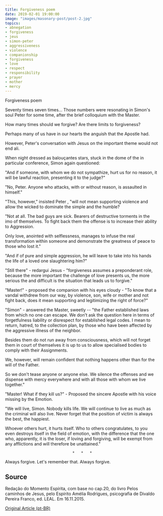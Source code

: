 ```yaml
---
title: Forgiveness poem
date: 2019-02-01 19:00:00
image: "images/masonary-post/post-2.jpg"
topics: 
- abnegation
- forgiveness
- jeus
- simon-peter
- aggressiveness
- violence
- companionship
- forgiveness
- love
- respect
- responsibility
- prayer
- mother
- mercy
---
```


Forgiveness poem

Seventy times seven times... Those numbers were resonating in Simon's soul
Peter for some time, after the brief colloquium with the Master.

How many times should we forgive? Are there limits to forgiveness?

Perhaps many of us have in our hearts the anguish that the Apostle had.

However, Peter's conversation with Jesus on the important theme would not end
ali.

When night dressed as balouçantes stars, stuck in the dome of the
in particular conference, Simon again questioned:

"And if someone, with whom we do not sympathize, hurt us for no reason, it will be
lawful reaction, presenting it to the judge?"

"No, Peter. Anyone who attacks, with or without reason, is assaulted in
himself."

"This, however," insisted Peter , "will not mean supporting violence and
allow the wicked to dominate the simple and the humble?

"Not at all. The bad guys are sick. Bearers of destructive torments
in the imo of themselves. To fight back them the offense is to increase their ability to
Aggression.

Only love, anointed with selflessness, manages to infuse the real transformation
within someone and demonstrate the greatness of peace to those who lost it."

"And if of pure and simple aggression, he will leave to take into his hands
the life of a loved one slaughtering him?"

"Still there" - redargui Jesus - "forgiveness assumes a preponderant role,
because the more important the challenge of love presents us, the more serious the
and difficult is the situation that leads us to forgive."

"Master!" - proposed the companion with his eyes cloudy - "To know that a vandal
withdrew from our way, by violence, son, wife or mother and not
fight back, does it mean supporting and legitimizing the right of force?"

"Simon" - answered the Master, sweetly -- "the Father established laws from which
no one can escape. We don't ask the question here in terms of forgetfulness
liability or disrespect for established legal codes. I mean
to return, hatred, to the collection plan, by those who have been
affected by the aggressive illness of the neighbor.

Besides them do not run away from consciousness, which will not forget them in court of themselves
it is up to us to allow specialised bodies to comply with their
Assignments.

We, however, will remain confident that nothing happens other than for the
will of the Father.

So we don't tease anyone or anyone else. We silence the offenses
and we dispense with mercy everywhere and with all those with whom
we live together."

"Master! What if they kill us?" - Proposed the sincere Apostle with his voice missing by the
Emotion.

"We will live, Simon. Nobody kills life. We will continue to live as much as the
criminal will also live. Never forget that the position of victim is always
the best, the happiest.

Whoever others hurt, it hurts itself. Who to others congratulates, to you
even destroys itself in the field of emotion, with the difference that the one who,
apparently, it is the loser, if loving and forgiving, will be exempt from any
afflictions and will therefore be unattained."

                                   *   *   *

Always forgive. Let's remember that. Always forgive.


## Source
Redação do Momento Espírita, com base no cap.20,
do livro Pelos caminhos de Jesus, pelo Espírito
Amélia Rodrigues, psicografia de Divaldo Pereira Franco,
ed. LEAL.
Em 16.11.2015.

 

[Original Article (pt-BR)](http://www.momento.com.br/pt/ler_texto.php?id=4629)


